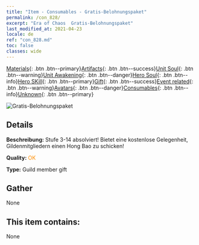 ```yaml
---
title: "Item - Consumables - Gratis-Belohnungspaket"
permalink: /con_828/
excerpt: "Era of Chaos  Gratis-Belohnungspaket"
last_modified_at: 2021-04-23
locale: de
ref: "con_828.md"
toc: false
classes: wide
---
```

 [Materials](/ItemsDE/){: .btn .btn--primary}[Artifacts](/ItemsDE/Artifacts/){: .btn .btn--success}[Unit Soul](/ItemsDE/UnitSoul/){: .btn .btn--warning}[Unit Awakening](/ItemsDE/UnitAwakening/){: .btn .btn--danger}[Hero Soul](/ItemsDE/HeroSoul/){: .btn .btn--info}[Hero SKill](/ItemsDE/HeroSkill/){: .btn .btn--primary}[Gift](/ItemsDE/Gift/){: .btn .btn--success}[Event related](/ItemsDE/Events/){: .btn .btn--warning}[Avatars](/ItemsDE/Avatars/){: .btn .btn--danger}[Consumables](/ItemsDE/Consumables/){: .btn .btn--info}[Unknown](/ItemsDE/Unknown/){: .btn .btn--primary}

 ![Gratis-Belohnungspaket](/images/t/i_red_1.png)

## Details
 **Beschreibung:** Stufe 3-14 absolviert! Bietet eine kostenlose Gelegenheit, Gildenmitgliedern einen Hong Bao zu schicken!

 **Quality:** <span style="color: #FF8C00">OK</span>

 **Type:** Guild member gift

## Gather

  None

## This item contains:

  None

